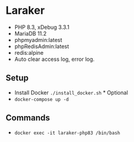 # Laraker

- PHP 8.3, xDebug 3.3.1
- MariaDB 11.2
- phpmyadmin:latest
- phpRedisAdmin:latest
- redis:alpine
- Auto clear access log, error log.

## Setup
- Install Docker ``./install_docker.sh`` * Optional
- ``docker-compose up -d``

## Commands

- ``docker exec -it laraker-php83 /bin/bash``
